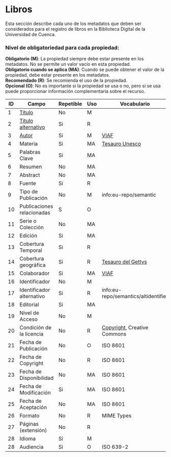 # Libros 
Esta sección describe cada uno de los metadatos que deben ser considerados para el registro de libros en la Biblioteca Digital de la Universidad de Cuenca.  
### Nivel de obligatoriedad para cada propiedad:  
    
__Obligatorio (M)__: La propiedad siempre debe estar presente en los metadatos. No se permite un valor vacío en esta propiedad.  
__Obligatorio cuando se aplica (MA)__: Cuando se puede obtener el valor de la propiedad, debe estar presente en los metadatos.  
__Recomendado (R)__: Se recomienda el uso de la propiedad.  
__Opcional (O)__: No es importante si la propiedad se usa o no, pero si se usa puede proporcionar información complementaria sobre el recurso.  
  
  

|  ID |             Campo         | Repetible | Uso |   Vocabulario                    |
| --- | ------------------------- | --------- | --- | -------------------------------- |
|1    | [Título](titulo.md)                    | No        | M   |                                  | 
|2    | [Título alternativo](tit_alter.md)        | Si        | R  |                                  | 
|3    | [Autor](autor.md)                     | Si        | M   |       [VIAF](http://viaf.org/)   | 
|4    | Materia                   | Si        | MA  | [Tesauro Unesco](http://vocabularies.unesco.org/browser/thesaurus/es/)                   | 
|5    | Palabras Clave            | Si        | MA  |                                  | 
|6    | Resumen                   | No        | MA  |                                  | 
|7    | Abstract                  | No        | MA  |                                  | 
|8    | Fuente                    | Si        | R   |                                  | 
|9    | Tipo de Publicación       | No        | M   | info:eu-repo/semantic            | 
|10   | Publicaciones relacionadas| S         | O   |                                  | 
|11   | Serie o Colección         | No        | MA  |                                  | 
|12   | Edición                   | Si        | MA  |                                  | 
|13   | Cobertura Temporal        | Si        | R   |                                  | 
|14   | Cobertura geográfica      | Si        | R   | [Tesauro del Gettys](https://www.getty.edu/research/tools/vocabularies/tgn/)               | 
|15   | Colaborador               | Si        | MA  |      [VIAF](http://viaf.org/)    | 
|16   | Identificador             | No        | M   |                                  | 
|17   | Identificador alternativo | Si        | R   | info:eu-repo/semantics/altidentifier             | 
|18   | Editorial                 | Si        | MA  |                                  | 
|19   | Nivel de Acceso           | No        | M   |                                  | 
|20   | Condición de la licencia  | No        | R   | [Copyright](https://rightsstatements.org/), Creative Commons   | 
|21   | Fecha de Publicación      | No        | O   |        ISO 8601                  | 
|22   | Fecha de Copyright        | No        | R   |        ISO 8601                  | 
|23   | Fecha de Disponibilidad   | No        | MA  |          ISO 8601                | 
|24   | Fecha de Modificación     | Si        | MA  |          ISO 8601                | 
|25   | Fecha de Aceptación       | No        | MA  |          ISO 8601                | 
|26   | Formato                   | No        | R   | MIME Types                       | 
|27   | Páginas (extensión)       | No        | R   |                                  | 
|28   | Idioma                    | Si        | M   |                                  | 
|28   | Audiencia                 | Si        | O   | ISO 639-2                        | 
